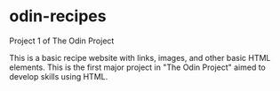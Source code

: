 # odin-recipes
Project 1 of The Odin Project

This is a basic recipe website with links, images, and other basic HTML elements.
This is the first major project in "The Odin Project" aimed to develop skills using HTML. 

